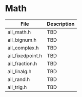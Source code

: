 # Math

| File             | Description |
| ---------------- | ----------- |
| ail_math.h       | TBD         |
| ail_bignum.h     | TBD         |
| ail_complex.h    | TBD         |
| ail_fixedpoint.h | TBD         |
| ail_fraction.h   | TBD         |
| ail_linalg.h     | TBD         |
| ail_rand.h       | TBD         |
| ail_trig.h       | TBD         |
